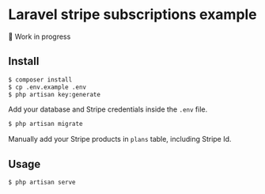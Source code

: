 # Laravel stripe subscriptions example

🚧 Work in progress

## Install

```bash
$ composer install
$ cp .env.example .env
$ php artisan key:generate
```

Add your database and Stripe credentials inside the `.env` file.

```bash
$ php artisan migrate
```

Manually add your Stripe products in `plans` table, including Stripe Id.

## Usage

```bash
$ php artisan serve
```
